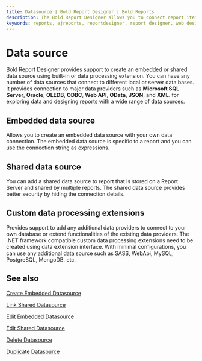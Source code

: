 ```yaml
---
title: Datasource | Bold Report Designer | Bold Reports
description: The Bold Report Designer allows you to connect report items to different types of data sources without single line of code.
keywords: reports, ejreports, reportdesigner, report designer, web designer, bold-reports reportdesigner, Overview, web designer
---
```


# Data source

Bold Report Designer provides support to create an embedded or shared data source using built-in or data processing extension. You can have any number of data sources that connect to different local or server data bases. It provides connection to major data providers such as **Microsoft SQL Server**, **Oracle**, **OLEDB**, **ODBC**, **Web API**, **OData**, **JSON**, and **XML**. for exploring data and designing reports with a wide range of data sources.

## Embedded data source

Allows you to create an embedded data source with your own data connection. The embedded data source is specific to a report and you can use the connection string as expressions.

## Shared data source

You can add a shared data source to report that is stored on a Report Server and shared by multiple reports. The shared data source provides better security by hiding the connection details.

## Custom data processing extensions

Provides support to add any additional data providers to connect to your own database or extend functionalities of the existing data providers. The .NET framework compatible custom data processing extensions need to be created using data extension interface. With minimal configurations, you can use any additional data source such as SASS, WebApi, MySQL, PostgreSQL, MongoDB, etc.

## See also

[Create Embedded Datasource](/on-premise/report-designer/manage-data/datasource/create-an-embedded-data-source/)

[Link Shared Datasource](/on-premise/report-designer/manage-data/datasource/link-a-shared-data-source/)

[Edit Embedded Datasource](/on-premise/report-designer/manage-data/datasource/modify-an-embedded-data-source/)

[Edit Shared Datasource](/on-premise/report-designer/manage-data/datasource/modify-shared-data-source/)

[Delete Datasource](/on-premise/report-designer/manage-data/datasource/delete-a-data-source/)

[Duplicate Datasource](/on-premise/report-designer/manage-data/datasource/duplicate-a-data-source/)